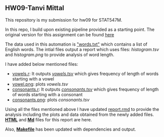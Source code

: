 ## HW09-Tanvi Mittal

This repository is my submission for hw09 for STAT547M.

In this repo, I build upon existing pipeline provided as a starting point. The original version for this assignment can be found [here](https://github.com/STAT545-UBC/make-activity)

The data used in this automation is ["words.txt"](https://github.com/STAT545-UBC-students/hw09-tanvimittal71/blob/master/words.txt) which contains a list of English words. The intial files output a report which uses files: *histogram.tsv* and *histogram.png* to provide analysis of word length.

I have added below mentioned files:

* [vowels.r](https://github.com/STAT545-UBC-students/hw09-tanvimittal71/blob/master/vowels.r): It outputs *[vowels.tsv](https://github.com/STAT545-UBC-students/hw09-tanvimittal71/blob/master/vowels.tsv)* which gives frequency of length of words starting with a vowel
* [vowel.png](https://github.com/STAT545-UBC-students/hw09-tanvimittal71/blob/master/vowel.png): plots *vowels.tsv* 
* [consonants.r](https://github.com/STAT545-UBC-students/hw09-tanvimittal71/blob/master/consonants.r): It outputs *[consonants.tsv](https://github.com/STAT545-UBC-students/hw09-tanvimittal71/blob/master/consonants.tsv)* which gives frequency of length of words starting with a consonant
* [consonants.png](https://github.com/STAT545-UBC-students/hw09-tanvimittal71/blob/master/consonants.png): plots *consonants.tsv* 

Using all the files mentioned above I have updated [report.rmd](https://github.com/STAT545-UBC-students/hw09-tanvimittal71/blob/master/report.rmd) to provide the analysis including the plots and data obtained from the newly added files. **[HTML](https://github.com/STAT545-UBC-students/hw09-tanvimittal71/blob/master/report.html)** and **[Md](https://github.com/STAT545-UBC-students/hw09-tanvimittal71/blob/master/report.md)** files for this report are here.

Also, **[Makefile](https://github.com/STAT545-UBC-students/hw09-tanvimittal71/blob/master/Makefile)** has been updated with dependencies and output.
